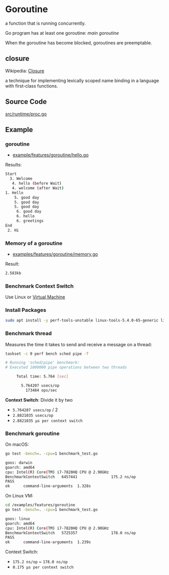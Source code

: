 # Goroutine

a function that is running concurrently.

Go program has at least one goroutine: _main goroutine_

When the goroutine has become blocked, goroutines are preemptable.

## closure

Wikipedia: [Closure](<https://en.wikipedia.org/wiki/Closure_(computer_programming)>)

a technique for implementing lexically scoped name binding in a language with first-class functions.

## Source Code

[src/runtime/proc.go](https://cs.opensource.google/go/go/+/refs/tags/go1.18:src/runtime/proc.go)

## Example

### goroutine

- [example/features/goroutine/hello.go](./../examples/features/goroutine/hello.go)

Results:

```bash
Start
  3. Welcome
   4. hello (before Wait)
   4. welcome (after Wait)
1. Hello
    5. good day
    5. good day
    5. good day
     6. good day
     6. hello
     6. greetings
End
 2. Hi
```

### Memory of a goroutine

- [examples/features/goroutine/memory.go](../examples/features/goroutine/memory.go)

Result:

```bash
2.583kb
```

### Benchmark Context Switch

Use Linux or [Virtual Machine](vm.md)

### Install Packages

```bash
sudo apt install -y perf-tools-unstable linux-tools-5.4.0-65-generic linux-cloud-tools-5.4.0-65-generic linux-tools-generic linux-cloud-tools-generic
```

### Benchmark thread

Measures the time it takes to send and receive a message on a thread:

```bash
taskset -c 0 perf bench sched pipe -T
```

```bash
# Running 'sched/pipe' benchmark:
# Executed 1000000 pipe operations between two threads

     Total time: 5.764 [sec]

       5.764207 usecs/op
         173484 ops/sec
```

**Context Switch**: Divide it by two

- `5.764207 usecs/op` / 2
- `2.8821035 usecs/op`
- `2.8821035 μs per context switch`

### Benchmark goroutine

On macOS:

```bash
go test -bench=. -cpu=1 benchmark_test.go

goos: darwin
goarch: amd64
cpu: Intel(R) Core(TM) i7-7820HQ CPU @ 2.90GHz
BenchmarkContextSwitch   6457441               175.2 ns/op
PASS
ok      command-line-arguments  1.328s
```

On Linux VM:

```bash
cd /examples/features/goroutine
go test -bench=. -cpu=1 benchmark_test.go

goos: linux
goarch: amd64
cpu: Intel(R) Core(TM) i7-7820HQ CPU @ 2.90GHz
BenchmarkContextSwitch   5725357               178.0 ns/op
PASS
ok      command-line-arguments  1.239s
```

Context Switch:

- `175.2 ns/op` ~ `178.0 ns/op`
- `0.175 μs per context switch`
